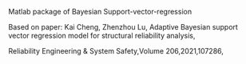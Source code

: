 Matlab package of Bayesian Support-vector-regression

Based on paper: Kai Cheng, Zhenzhou Lu, Adaptive Bayesian support vector regression model for structural reliability analysis,

Reliability Engineering & System Safety,Volume 206,2021,107286,
